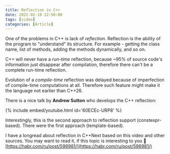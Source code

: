 ```yaml
---
title: Reflection in C++
date: 2022-02-18 12:50:00
tags: [video]
categories: [Article]
---
```


One of the problems in C++ is lack of *reflection*. Reflection is the ability of the program to "understand"
its structure. For example - getting the class name, list of methods, adding the methods dynamically, and so on.

C++ will never have a *run-time* reflection, because ~95% of source code's information just disappear after compilation,
therefore there can't be a complete run-time reflection.

Evolution of a *compile-time* reflection was delayed because of imperfection of compile-time computations at all. Therefore
such feature might make it the language not earlier than C++26.

There is a nice talk by **Andrew Sutton** who develops the C++ reflection:

{% include embed/youtube.html id='60ECEc-URP8' %}

Interestingly, this is the second approach to reflection support (constexpr-based). There were the first approach (template-based).

I have a longread about reflection in C++Next based on this video and other sources. You may want to read it, if this topic
is interesting to you 🙂
[https://habr.com/ru/post/598981/](https://habr.com/ru/post/598981/)

